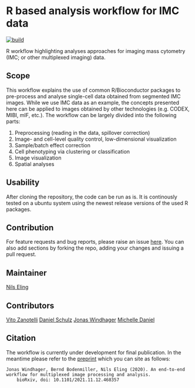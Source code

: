 # R based analysis workflow for IMC data

<!-- badges: start -->
[![build](https://github.com/BodenmillerGroup/IMCDataAnalysis/actions/workflows/build.yml/badge.svg)](https://github.com/BodenmillerGroup/IMCDataAnalysis/actions/workflows/build.yml)
<!-- badges: end -->

R workflow highlighting analyses approaches for imaging mass cytometry (IMC; or other multiplexed imaging) data.

## Scope


This workflow explains the use of common R/Bioconductor packages to pre-process and analyse single-cell data obtained from segmented IMC images.
While we use IMC data as an example, the concepts presented here can be applied to images obtained by other technologies (e.g. CODEX, MIBI, mIF, etc.).
The workflow can be largely divided into the following parts:

1. Preprocessing (reading in the data, spillover correction)
2. Image- and cell-level quality control, low-dimensional visualization
3. Sample/batch effect correction
4. Cell phenotyping via clustering or classification
5. Image visualization
6. Spatial analyses

## Usability

After cloning the repository, the code can be run as is.
It is continously tested on a ubuntu system using the newest release versions of the used R packages.

## Contribution

For feature requests and bug reports, please raise an issue [here](https://github.com/BodenmillerGroup/IMCDataAnalysis/issues).
You can also add sections by forking the repo, adding your changes and issuing a pull request.

## Maintainer

[Nils Eling](https://github.com/nilseling)

## Contributors

[Vito Zanotelli](https://github.com/votti)
[Daniel Schulz](https://github.com/SchulzDan)
[Jonas Windhager](https://github.com/jwindhager) 
[Michelle Daniel](https://github.com/michdaniel)

## Citation

The workflow is currently under development for final publication.
In the meantime please refer to the 
[preprint](https://www.biorxiv.org/content/10.1101/2021.11.12.468357v1) 
which you can site as follows:

```
Jonas Windhager, Bernd Bodenmiller, Nils Eling (2020). An end-to-end workflow for multiplexed image processing and analysis. 
    bioRxiv, doi: 10.1101/2021.11.12.468357
```